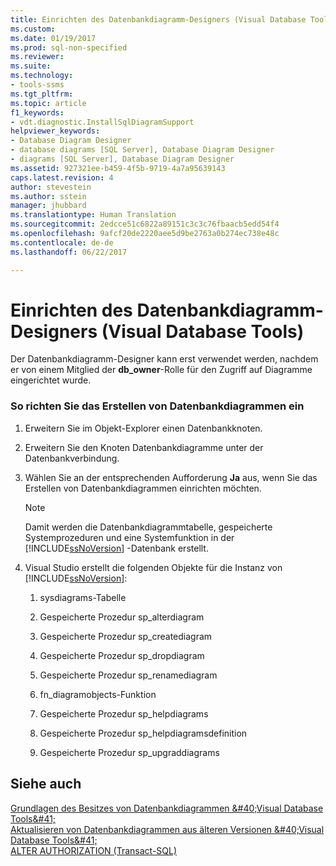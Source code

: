 ```yaml
---
title: Einrichten des Datenbankdiagramm-Designers (Visual Database Tools) | Microsoft-Dokumentation
ms.custom: 
ms.date: 01/19/2017
ms.prod: sql-non-specified
ms.reviewer: 
ms.suite: 
ms.technology:
- tools-ssms
ms.tgt_pltfrm: 
ms.topic: article
f1_keywords:
- vdt.diagnostic.InstallSqlDiagramSupport
helpviewer_keywords:
- Database Diagram Designer
- database diagrams [SQL Server], Database Diagram Designer
- diagrams [SQL Server], Database Diagram Designer
ms.assetid: 927321ee-b459-4f5b-9719-4a7a95639143
caps.latest.revision: 4
author: stevestein
ms.author: sstein
manager: jhubbard
ms.translationtype: Human Translation
ms.sourcegitcommit: 2edcce51c6822a89151c3c3c76fbaacb5edd54f4
ms.openlocfilehash: 9afcf20de2220aee5d9be2763a0b274ec738e48c
ms.contentlocale: de-de
ms.lasthandoff: 06/22/2017

---
```

# <a name="set-up-database-diagram-designer-visual-database-tools"></a>Einrichten des Datenbankdiagramm-Designers (Visual Database Tools)
Der Datenbankdiagramm-Designer kann erst verwendet werden, nachdem er von einem Mitglied der **db_owner**-Rolle für den Zugriff auf Diagramme eingerichtet wurde.  
  
### <a name="to-set-up-database-diagramming"></a>So richten Sie das Erstellen von Datenbankdiagrammen ein  
  
1.  Erweitern Sie im Objekt-Explorer einen Datenbankknoten.  
  
2.  Erweitern Sie den Knoten Datenbankdiagramme unter der Datenbankverbindung.  
  
3.  Wählen Sie an der entsprechenden Aufforderung **Ja** aus, wenn Sie das Erstellen von Datenbankdiagrammen einrichten möchten.  
  
    > [!NOTE]  
    > Damit werden die Datenbankdiagrammtabelle, gespeicherte Systemprozeduren und eine Systemfunktion in der [!INCLUDE[ssNoVersion](../../includes/ssnoversion_md.md)] -Datenbank erstellt.  
  
4.  Visual Studio erstellt die folgenden Objekte für die Instanz von [!INCLUDE[ssNoVersion](../../includes/ssnoversion_md.md)]:  
  
    1.  sysdiagrams-Tabelle  
  
    2.  Gespeicherte Prozedur sp_alterdiagram  
  
    3.  Gespeicherte Prozedur sp_creatediagram  
  
    4.  Gespeicherte Prozedur sp_dropdiagram  
  
    5.  Gespeicherte Prozedur sp_renamediagram  
  
    6.  fn_diagramobjects-Funktion  
  
    7.  Gespeicherte Prozedur sp_helpdiagrams  
  
    8.  Gespeicherte Prozedur sp_helpdiagramsdefinition  
  
    9. Gespeicherte Prozedur sp_upgraddiagrams  
  
## <a name="see-also"></a>Siehe auch  
[Grundlagen des Besitzes von Datenbankdiagrammen &amp;#40;Visual Database Tools&amp;#41;](../../ssms/visual-db-tools/understand-database-diagram-ownership-visual-database-tools.md)  
[Aktualisieren von Datenbankdiagrammen aus älteren Versionen &amp;#40;Visual Database Tools&amp;#41;](../../ssms/visual-db-tools/upgrade-database-diagrams-from-previous-editions-visual-database-tools.md)  
[ALTER AUTHORIZATION (Transact-SQL)](http://msdn.microsoft.com/en-us/8c805ae2-91ed-4133-96f6-9835c908f373)  
  

